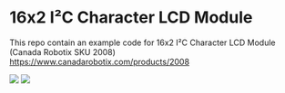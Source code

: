 # 16x2 I²C Character LCD Module

This repo contain an example code for 16x2 I²C Character LCD Module (Canada Robotix SKU 2008)
https://www.canadarobotix.com/products/2008

<img src="https://cdn.shopify.com/s/files/1/0015/7571/4865/products/2008_20_1_1024x1024@2x.jpg?v=1571749893">
<img src="https://cdn.shopify.com/s/files/1/0015/7571/4865/products/2008_20_3_1024x1024@2x.jpg?v=1571749893">
